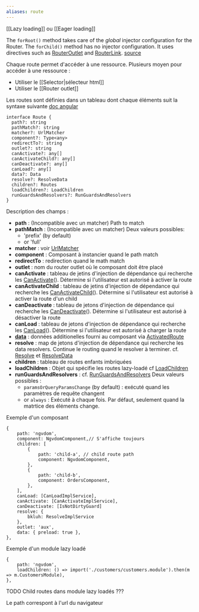 ```yaml
---
aliases: route
---
```


[[Lazy loading]] ou [[Eager loading]]


The `forRoot()` method takes care of the _global_ injector configuration for the Router. The `forChild()` method has no injector configuration. It uses directives such as [RouterOutlet](https://angular.io/api/router/RouterOutlet) and [RouterLink](https://angular.io/api/router/RouterLink). [source](https://angular.io/guide/lazy-loading-ngmodules#forroot-and-forchild)

Chaque route permet d'accéder à une ressource.
Plusieurs moyen pour accéder à une ressource :
- Utiliser le [[Selector|sélecteur html]]
- Utiliser le [[Router outlet]]

Les routes sont définies dans un tableau dont chaque éléments suit la syntaxe suivante [doc angular](https://angular.io/api/router/Route)

```
interface Route {
  path?: string
  pathMatch?: string
  matcher?: UrlMatcher
  component?: Type<any>
  redirectTo?: string
  outlet?: string
  canActivate?: any[]
  canActivateChild?: any[]
  canDeactivate?: any[]
  canLoad?: any[]
  data?: Data
  resolve?: ResolveData
  children?: Routes
  loadChildren?: LoadChildren
  runGuardsAndResolvers?: RunGuardsAndResolvers
}
```

Description des champs :
- **path** : (Incompatible avec un matcher) Path to  match
- **pathMatch** : (Incompatible avec un matcher) Deux valeurs possibles:
	-  'prefix' (by default)
	-  or 'full'
- **matcher** : voir [UrlMatcher](https://angular.io/api/router/UrlMatcher)
- **component** : Composant à instancier quand le path match
- **redirectTo** : redirection quand le math match
- **outlet** : nom du router outlet où le composant doit être placé
- **canActivate** : tableau de jetins d'injection de dépendance qui recherche les [CanActivate](https://angular.io/api/router/CanActivate)(). Détermine si l'utilisateur est autorisé à activer la route
- **canActivateChild** : tableau de jetins d'injection de dépendance qui recherche les [CanActivateChild](https://angular.io/api/router/CanActivateChild)(). Détermine si l'utilisateur est autorisé à activer la route d'un child
- **canDeactivate** : tableau de jetons d'injection de dépendance qui recherche les [CanDeactivate](https://angular.io/api/router/CanDeactivate)(). Détermine si l'utilisateur est autorisé à désactiver la route
- **canLoad** : tableau de jetons d'injection de dépendance qui recherche les [CanLoad](https://angular.io/api/router/CanLoad)(). Détermine si l'utilisateur est autorisé à charger la route
- **[data](https://angular.io/api/router/Data)** : données additionelles fourni au composant via [ActivatedRoute](https://angular.io/api/router/ActivatedRoute)
- **resolve** : map de jetons d'injection de dépendance qui recherche les data resolvers. Continue le routing quand le resolver à terminer. cf. [Resolve](https://angular.io/api/router/Resolve) et [ResolveData](https://angular.io/api/router/ResolveData)
- **children** : tableau de routes enfants imbriquées
- **loadChildren** : Objet qui spécifie les routes lazy-loadé cf [LoadChildren](https://angular.io/api/router/LoadChildren)
- **runGuardsAndResolvers** : cf. [RunGuardsAndResolvers](https://angular.io/api/router/RunGuardsAndResolvers) Deux valeurs possibles :
	-  `paramsOrQueryParamsChange` (by default) : exécuté quand les paramètres de requête changent
	-  or `always` : Exécuté à chaque fois. Par défaut, seulement quand la matrtice des éléments change.


Exemple d'un composant
```
{
	path: 'ngvdom',
	component: NgvdomComponent,// S'affiche toujours
	children: [
		{
			path: 'child-a', // child route path
			component: NgvdomComponent,
		},
		{
			path: 'child-b',
			component: OrdersComponent,
		},
	],
	canLoad: [CanLoadImplService],
	canActivate: [CanActivateImplService],
	canDeactivate: [IsNotDirtyGuard]
	resolve: {
		bkluh: ResolveImplService
	},
	outlet: 'aux',
	data: { preload: true },
},
```

Exemple d'un module lazy loadé
```
{
	path: 'ngvdom',
	loadChildren: () => import('./customers/customers.module').then(m => m.CustomersModule),
},
```

TODO Child routes dans module lazy loadés ???

Le path correspont à l'url du navigateur